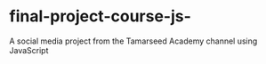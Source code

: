 # final-project-course-js-
A social media project from the Tamarseed Academy channel using JavaScript
